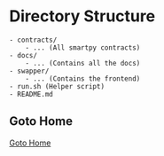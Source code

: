 # Directory Structure

```
- contracts/
    - ... (All smartpy contracts)
- docs/
    - ... (Contains all the docs)
- swapper/
    - ... (Contains the frontend)
- run.sh (Helper script)
- README.md
```

## Goto Home

[Goto Home](./README.md)
